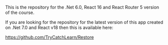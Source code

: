 This is the repository for the .Net 6.0, React 16 and React Router 5 version of the course.

If you are looking for the repository for the latest version of this app created on .Net 7.0 and React v18 then this is available here:

https://github.com/TryCatchLearn/Restore
